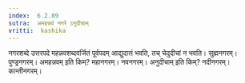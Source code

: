 ```yaml
---
index:  6.2.89
sutra:  अमहन्नवं नगरे ऽनुदीचाम्
vritti:  kashika 
---
```


नगरशब्दे उत्तरपदे महन्नवशब्दवर्जितं पूर्वपदम् आद्युदात्तं भवति, तच् चेदुदीचां न भवति। सुह्मनगरम्। पुण्ड्रनगरम्। अमहन्नवम् इति किम्? महानगरम्। नवनगरम्। अनुदीचाम् इति किम्? नदीनगरम्। कान्तीनगरम्।

